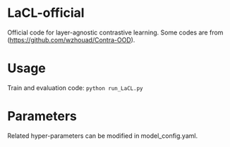 # LaCL-official
Official code for layer-agnostic contrastive learning.
Some codes are from (https://github.com/wzhouad/Contra-OOD).


# Usage
Train and evaluation code:
``python run_LaCL.py``

# Parameters
Related hyper-parameters can be modified in model_config.yaml.
